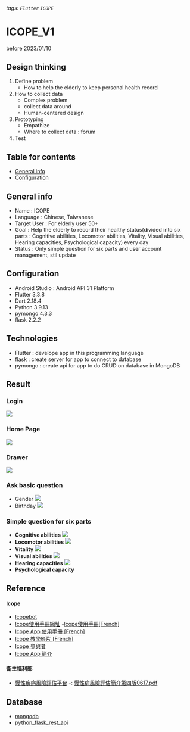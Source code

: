 ###### tags: `Flutter` `ICOPE`

# ICOPE_V1
before 2023/01/10

## Design thinking
1. Define problem
    - How to help the elderly to keep personal health record
4. How to collect data
    - Complex problem
    - collect data around
    - Human-centered design
5. Prototyping
    - Empathize
    - Where to collect data : forum
6. Test

## Table for contents
- [General info](##General-info)
- [Configuration](##Technologies)

## General info
- Name : ICOPE 
- Language : Chinese, Taiwanese
- Target User : For elderly user 50+
- Goal : Help the elderly to record their healthy status(divided into six parts : Cognitive abilities, Locomotor abilities, Vitality, Visual abilities, Hearing capacities, Psychological capacity) every day 
- Status : Only simple question for six parts and user account management, stil update

## Configuration
- Android Studio : Android API 31 Platform
- Flutter 3.3.8
- Dart 2.18.4
- Python 3.9.13
- pymongo 4.3.3
- flask 2.2.2

## Technologies
- Flutter : develope app in this programming language
- flask : create server for app to connect to database
- pymongo : create api for app to do CRUD on database in MongoDB


## Result
### Login
![](https://i.imgur.com/Mpy4N9n.jpg)
### Home Page
![](https://i.imgur.com/ZnBgUsV.png)
### Drawer
![](https://i.imgur.com/kZDJe9F.png)
### Ask basic question
- Gender
![](https://i.imgur.com/1u87GxY.png)
- Birthday
![](https://i.imgur.com/IFPllIE.png)
### Simple question for six parts
- **Cognitive abilities**
![](https://i.imgur.com/R9sKL3L.png)
- **Locomotor abilities**
![](https://i.imgur.com/sPOvRFk.png)
- **Vitality**
![](https://i.imgur.com/wku6Wyr.png)
- **Visual abilities**
![](https://i.imgur.com/VwkHPNh.png)
- **Hearing capacities**
![](https://i.imgur.com/NpeFJJQ.png)
- **Psychological capacity**

## Reference
#### Icope
- [Icopebot](https://icopebot.botdesign.net/)
- [Icope使用手冊網址](https://www.afro.who.int/fr/publications/manuel-conseils-sur-levaluation-et-les-filieres-axees-sur-la-personne-dans-les-soins)
-[Icope使用手冊[French]](https://apps.who.int/iris/bitstream/handle/10665/329945/9789290313274-fre.pdf?sequence=5&isAllowed=y)
- [Icope App 使用手冊 [French]](https://inspire.chu-toulouse.fr/wp-content/uploads/2020/11/Flyer-ERVPD-DEF-HD.pdf)
- [Icope 教學影片 [French]](https://inspire.chu-toulouse.fr/wp-content/uploads/2020/11/replay-23-11-2020.mp4)
- [Icope 參與者](https://inspire.chu-toulouse.fr/wp-content/uploads/2020/11/replay-23-11-2020.mp4)
- [Icope App 簡介](https://inspire.chu-toulouse.fr/fr/outils-digitaux/)

#### 衛生福利部
- [慢性疾病風險評估平台](https://cdrc.hpa.gov.tw/)
-: [慢性病風險評估簡介第四版0617.pdf](https://cdrc.hpa.gov.tw/doc/%E6%85%A2%E6%80%A7%E7%97%85%E9%A2%A8%E9%9A%AA%E8%A9%95%E4%BC%B0%E7%B0%A1%E4%BB%8B%E7%AC%AC%E5%9B%9B%E7%89%880617.pdf)


## Database
- [mongodb](https://account.mongodb.com/account/login?n=%2Fv2%2F63a1128aea49074b907ea0e1%23%2Fmetrics%2FreplicaSet%2F63a112d7f0f4b7736300ab48%2Fexplorer%2Ficope%2Fusers%2Ffind)
- [python_flask_rest_api](https://www.tutorjoes.in/blog/python_flask_rest_api)








